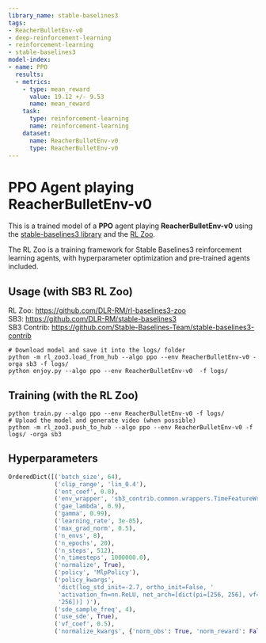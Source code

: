 ```yaml
---
library_name: stable-baselines3
tags:
- ReacherBulletEnv-v0
- deep-reinforcement-learning
- reinforcement-learning
- stable-baselines3
model-index:
- name: PPO
  results:
  - metrics:
    - type: mean_reward
      value: 19.12 +/- 9.53
      name: mean_reward
    task:
      type: reinforcement-learning
      name: reinforcement-learning
    dataset:
      name: ReacherBulletEnv-v0
      type: ReacherBulletEnv-v0
---
```


# **PPO** Agent playing **ReacherBulletEnv-v0**
This is a trained model of a **PPO** agent playing **ReacherBulletEnv-v0**
using the [stable-baselines3 library](https://github.com/DLR-RM/stable-baselines3)
and the [RL Zoo](https://github.com/DLR-RM/rl-baselines3-zoo).

The RL Zoo is a training framework for Stable Baselines3
reinforcement learning agents,
with hyperparameter optimization and pre-trained agents included.

## Usage (with SB3 RL Zoo)

RL Zoo: https://github.com/DLR-RM/rl-baselines3-zoo<br/>
SB3: https://github.com/DLR-RM/stable-baselines3<br/>
SB3 Contrib: https://github.com/Stable-Baselines-Team/stable-baselines3-contrib

```
# Download model and save it into the logs/ folder
python -m rl_zoo3.load_from_hub --algo ppo --env ReacherBulletEnv-v0 -orga sb3 -f logs/
python enjoy.py --algo ppo --env ReacherBulletEnv-v0  -f logs/
```

## Training (with the RL Zoo)
```
python train.py --algo ppo --env ReacherBulletEnv-v0 -f logs/
# Upload the model and generate video (when possible)
python -m rl_zoo3.push_to_hub --algo ppo --env ReacherBulletEnv-v0 -f logs/ -orga sb3
```

## Hyperparameters
```python
OrderedDict([('batch_size', 64),
             ('clip_range', 'lin_0.4'),
             ('ent_coef', 0.0),
             ('env_wrapper', 'sb3_contrib.common.wrappers.TimeFeatureWrapper'),
             ('gae_lambda', 0.9),
             ('gamma', 0.99),
             ('learning_rate', 3e-05),
             ('max_grad_norm', 0.5),
             ('n_envs', 8),
             ('n_epochs', 20),
             ('n_steps', 512),
             ('n_timesteps', 1000000.0),
             ('normalize', True),
             ('policy', 'MlpPolicy'),
             ('policy_kwargs',
              'dict(log_std_init=-2.7, ortho_init=False, '
              'activation_fn=nn.ReLU, net_arch=[dict(pi=[256, 256], vf=[256, '
              '256])] )'),
             ('sde_sample_freq', 4),
             ('use_sde', True),
             ('vf_coef', 0.5),
             ('normalize_kwargs', {'norm_obs': True, 'norm_reward': False})])
```
